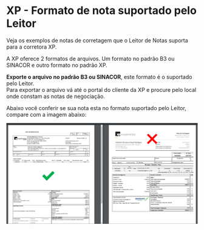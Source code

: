 # XP - Formato de nota suportado pelo Leitor

Veja os exemplos de notas de corretagem que o Leitor de Notas suporta para a corretora XP.

A XP oferece 2 formatos de arquivos. Um formato no padrão B3 ou SINACOR e outro formato no padrão XP.

**Exporte o arquivo no padrão B3 ou SINACOR**, este formato é o suportado pelo Leitor.\
Para exportar o arquivo vá até o portal do cliente da XP e procure pelo local onde constam as notas de negociação.

Abaixo você conferir se sua nota esta no formato suportado pelo Leitor, compare com a imagem abaixo:

![](../.gitbook/assets/5c3d2825e38e67f9eeb0631a85fb2dae.png)
